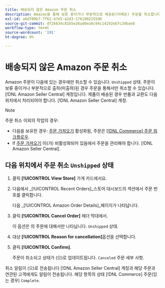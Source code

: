 ```yaml
---
title: 배송되지 않은 Amazon 주문 취소
description: Amazon을 통해 보류 중이거나 부분적으로 배송된(미배송) 주문을 취소합니다. [!DNL Seller Central] 계정입니다.
exl-id: a6df09b7-7f62-47e5-a2d3-1761802255d0
source-git-commit: df26834c81b5e26ad0ea8c94c14292eb7c24bae8
workflow-type: tm+mt
source-wordcount: '191'
ht-degree: 0%

---
```


# 배송되지 않은 Amazon 주문 취소

Amazon 주문이 다음에 있는 경우에만 취소할 수 있습니다. `Unshipped` 상태. 주문이 보류 중이거나 부분적으로 출하(미출하)된 경우 주문을 통해서만 취소할 수 있습니다. [!DNL Amazon Seller Central] 계정입니다. 제품이 배송된 경우 반품과 교환도 다음 위치에서 처리되어야 합니다. [!DNL Amazon Seller Central] 계정.

>[!NOTE]
>
>주문 취소 이외의 작업의 경우:
>
>- 다음을 보유한 경우: [주문 가져오기](./order-settings.md) 활성화됨, 주문은 [[!DNL Commerce] 주문 워크플로우](https://experienceleague.adobe.com/docs/commerce-admin/stores-sales/order-management/orders/orders.html).
>- If [주문 가져오기](./order-settings.md) 이(가) 비활성화되어 있음에서 주문을 관리해야 합니다. [!DNL Amazon Seller Central].


## 다음 위치에서 주문 취소 `Unshipped` 상태

1. 클릭 **[!UICONTROL View Store]** 가게 카드에서요.

1. 다음에서 _[!UICONTROL Recent Orders]_스토어 대시보드의 섹션에서 주문 번호를 클릭합니다.

   다음 _[!UICONTROL Amazon Order Details]_페이지가 나타납니다.

1. 클릭 **[!UICONTROL Cancel Order]** 헤더 막대에서.

   이 옵션은 의 주문에 대해서만 나타납니다. `Unshipped` 상태.

1. 대상 **[!UICONTROL Reason for cancellation]**&#x200B;옵션을 선택합니다.

1. 클릭 **[!UICONTROL Confirm]**.

   주문이 취소되고 상태가 (으)로 업데이트됩니다. `Canceled` 주문 세부 사항.

취소 알림이 (으)로 전송됩니다 [!DNL Amazon Seller Central] 계정과 해당 주문과 연관된 고객에게도 알림이 전송됩니다. 해당 항목의 상태 [!DNL Commerce] 주문(있는 경우) `Complete`.
